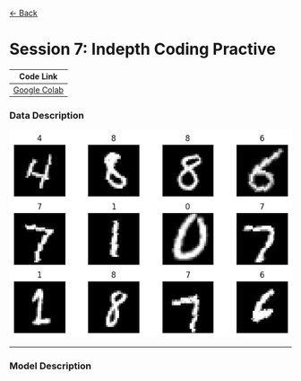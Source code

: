 [<- Back](https://github.com/pranabeshdash/ERAV2/)

# Session 7: Indepth Coding Practive

|Code Link |
|---|
|[ Google Colab](https://colab.research.google.com/drive/1YKgmiPI79vy6j6lY24tmb5KU8sYOtS_h)|

### Data Description

![Sample Data](https://github.com/pranabeshdash/ERAV2/blob/main/Session_5_Intro_PyTorch/images/data_sample.png)

---
### Model Description
